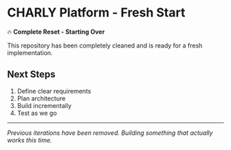 # CHARLY Platform - Fresh Start

🔥 **Complete Reset - Starting Over**

This repository has been completely cleaned and is ready for a fresh implementation.

## Next Steps
1. Define clear requirements
2. Plan architecture
3. Build incrementally
4. Test as we go

---

*Previous iterations have been removed. Building something that actually works this time.*